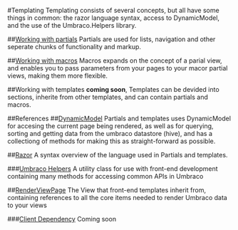 #Templating
Templating consists of several concepts, but all have some things in common: the razor language syntax, access to DynamicModel, and the use of the Umbraco.Helpers library. 

##[Working with partials](partials/index.md)
Partials are used for lists, navigation and other seperate chunks of functionality and markup.


##[Working with macros](MacroPartials/index.md)
Macros expands on the concept of a parial view, and enables you to pass parameters from
your pages to your macor partial views, making them more flexible.


##Working with templates
**coming soon**, Templates can be devided into sections, inherite from other templates, and can contain partials and macros. 


##References
##[DynamicModel](DynamicModel.md)
Partials and templates uses DynamicModel for accesing the current page being rendered, as well as for querying, sorting and getting data from the umbraco datastore (hive), and has a collectiong of methods for making this as straight-forward as possible.

##[Razor](razor/index.md)
A syntax overview of the language used in Partials and templates.

###[Umbraco Helpers](Umbraco.Helpers/index.md)
A utility class for use with front-end development containing many methods for accessing common APIs in Umbraco

##[RenderViewPage](RenderViewPage.md)
The View that front-end templates inherit from, containing references to all the
core items needed to render Umbraco data to your views

###[Client Dependency](ClientDependency)
Coming soon